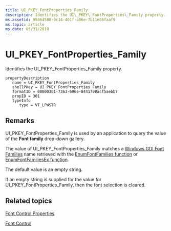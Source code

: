 ```yaml
---
title: UI_PKEY_FontProperties_Family
description: Identifies the UI\_PKEY\_FontProperties\_Family property.
ms.assetid: 95064588-9c14-401f-a86e-7b11e86faaf9
ms.topic: article
ms.date: 05/31/2018
---
```


# UI\_PKEY\_FontProperties\_Family

Identifies the UI\_PKEY\_FontProperties\_Family property.

```
propertyDescription
   name = UI_PKEY_FontProperties_Family
   shellPKey = UI_PKEY_FontProperties_Family
   formatID = 00000301-7363-696e-8441798acf5aebb7
   propID = 301
   typeInfo
      type = VT_LPWSTR
```

## Remarks

UI\_PKEY\_FontProperties\_Family is used by an application to query the value of the **Font family** drop-down gallery.

The value of UI\_PKEY\_FontProperties\_Family matches a [Windows GDI Font Families](../gdi/font-families.md) name retrieved with the [EnumFontFamilies function](/windows/win32/api/wingdi/nf-wingdi-enumfontfamiliesa) or [EnumFontFamiliesEx function](/windows/win32/api/wingdi/nf-wingdi-enumfontfamiliesexa).

The default value is an empty string.

If an empty string is supplied for the value for UI\_PKEY\_FontProperties\_Family, then the font selection is cleared.

## Related topics

<dl> <dt>

[Font Control Properties](windowsribbon-reference-properties-fontcontrol.md)
</dt> <dt>

[Font Control](windowsribbon-controls-fontcontrol.md)
</dt> </dl>

 

 